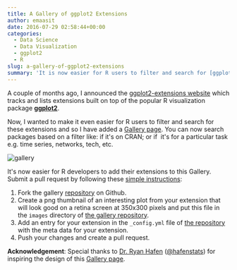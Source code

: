 ```yaml
---
title: A Gallery of ggplot2 Extensions
author: emaasit
date: 2016-07-29 02:58:44+00:00
categories:
  - Data Science
  - Data Visualization
  - ggplot2
  - R
slug: a-gallery-of-ggplot2-extensions
summary: 'It is now easier for R users to filter and search for [ggplot2-extensions](http://www.ggplot2-exts.org/) on the [Gallery page](http://www.ggplot2-exts.org/gallery/). It is also easier for R developers to add their extensions to this Gallery.'
---
```


A couple of months ago, I announced the [ggplot2-extensions website](http://www.ggplot2-exts.org/) which tracks and lists extensions built on top of the popular R visualization package **[ggplot2](http://docs.ggplot2.org/current/)**.

Now, I wanted to make it even easier for R users to filter and search for these extensions and so I have added a [Gallery page](http://www.ggplot2-exts.org/gallery/). You can now search packages based on a filter like: if it's on CRAN; or if  it's for a particular task e.g. time series, networks, tech, etc.

![gallery](https://emaasit.files.wordpress.com/2016/07/gallery.png)

It's now easier for R developers to add their extensions to this Gallery. Submit a pull request by following these [simple instructions](https://github.com/ggplot2-exts/gallery#adding-a-ggplot2-extension):

	
  1. Fork the gallery [repository](https://github.com/ggplot2-exts/gallery) on Github.
  2. Create a png thumbnail of an interesting plot from your extension that will look good on a retina screen at 350x300 pixels and put this file in the `images` directory of [the gallery repository](https://github.com/ggplot2-exts/gallery).
  3. Add an entry for your extension in the `_config.yml` file of [the repository](https://github.com/ggplot2-exts/gallery) with the meta data for your extension.
  4. Push your changes and create a pull request.


**Acknowledgement**: Special thanks to [Dr. Ryan Hafen](http://ryanhafen.com/) ([@hafenstats](https://twitter.com/hafenstats)) for inspiring the design of this [Gallery page](http://www.ggplot2-exts.org/gallery/).


